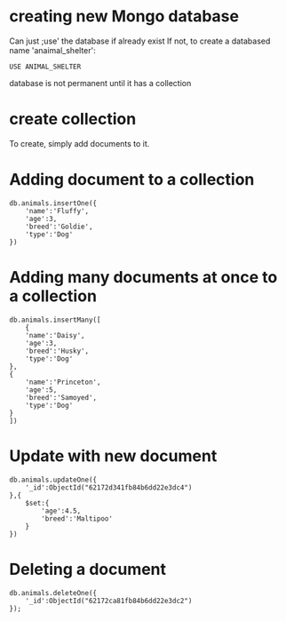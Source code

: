 # creating new Mongo database
Can just ;use' the database if already exist
If not, to create a databased name 'anaimal_shelter':

```
USE ANIMAL_SHELTER
```
database is not permanent until it has a collection

# create collection
To create, simply add documents to it.

# Adding document to a collection
```
db.animals.insertOne({
    'name':'Fluffy',
    'age':3,
    'breed':'Goldie',
    'type':'Dog'
})
```
# Adding many documents at once to a collection
```
db.animals.insertMany([
    {
    'name':'Daisy',
    'age':3,
    'breed':'Husky',
    'type':'Dog'
},
{
    'name':'Princeton',
    'age':5,
    'breed':'Samoyed',
    'type':'Dog'
}
])
```
# Update with new document
```
db.animals.updateOne({
    '_id':ObjectId("62172d341fb84b6dd22e3dc4")
},{
    $set:{
        'age':4.5,
        'breed':'Maltipoo'
    }
})
```
# Deleting a document
```
db.animals.deleteOne({
    '_id':ObjectId("62172ca81fb84b6dd22e3dc2")
});